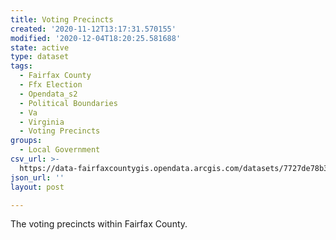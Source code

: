```yaml
---
title: Voting Precincts
created: '2020-11-12T13:17:31.570155'
modified: '2020-12-04T18:20:25.581688'
state: active
type: dataset
tags:
  - Fairfax County
  - Ffx Election
  - Opendata_s2
  - Political Boundaries
  - Va
  - Virginia
  - Voting Precincts
groups:
  - Local Government
csv_url: >-
  https://data-fairfaxcountygis.opendata.arcgis.com/datasets/7727de78b3984f4daa1ff0960d0da8cb_1.csv?outSR=%7B%22latestWkid%22%3A2283%2C%22wkid%22%3A102746%7D
json_url: ''
layout: post

---
```

The voting precincts within Fairfax County.
